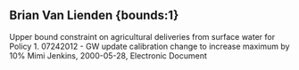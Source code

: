 ## Brian Van Lienden {bounds:1} 
Upper bound constraint on agricultural deliveries from surface water for Policy 1. 07242012 - GW update calibration change to increase maximum by 10%
Mimi Jenkins, 2000-05-28, Electronic Document
